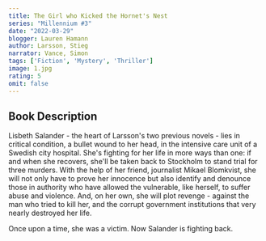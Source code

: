 ```yaml
---
title: The Girl who Kicked the Hornet's Nest
series: "Millennium #3"
date: "2022-03-29"
blogger: Lauren Hamann
author: Larsson, Stieg
narrator: Vance, Simon
tags: ['Fiction', 'Mystery', 'Thriller']
image: 1.jpg
rating: 5
omit: false
---
```




## Book Description

Lisbeth Salander - the heart of Larsson's two previous novels - lies in critical condition, a bullet wound to her head, in the intensive care unit of a Swedish city hospital. She's fighting for her life in more ways than one: if and when she recovers, she'll be taken back to Stockholm to stand trial for three murders. With the help of her friend, journalist Mikael Blomkvist, she will not only have to prove her innocence but also identify and denounce those in authority who have allowed the vulnerable, like herself, to suffer abuse and violence. And, on her own, she will plot revenge - against the man who tried to kill her, and the corrupt government institutions that very nearly destroyed her life.

Once upon a time, she was a victim. Now Salander is fighting back.